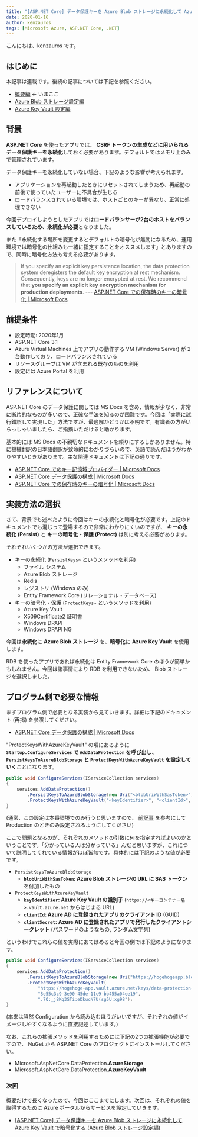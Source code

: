 ```yaml
---
title: "[ASP.NET Core] データ保護キーを Azure Blob ストレージに永続化して Azure Key Vault で暗号化する (概要編)"
date: 2020-01-16
author: kenzauros
tags: [Microsoft Azure, ASP.NET Core, .NET]
---
```


こんにちは、kenzauros です。

## はじめに

本記事は連載です。後続の記事については下記を参照ください。

- [概要編](/persist-keys-with-to-azure-blob-storage-and-protect-with-key-vault-in-aspnet-core-1) ← いまここ
- [Azure Blob ストレージ設定編](/persist-keys-with-to-azure-blob-storage-and-protect-with-key-vault-in-aspnet-core-2)
- [Azure Key Vault 設定編](/persist-keys-with-to-azure-blob-storage-and-protect-with-key-vault-in-aspnet-core-3)

## 背景

**ASP.NET Core** を使ったアプリでは、 **CSRF トークンの生成などに用いられるデータ保護キーを永続化**しておく必要があります。デフォルトではメモリ上のみで管理されています。

データ保護キーを永続化していない場合、下記のような影響が考えられます。

- アプリケーションを再起動したときにリセットされてしまうため、再起動の前後で使っていたユーザーに不具合が生じる
- ロードバランスされている環境では、ホストごとのキーが異なり、正常に処理できない

今回デプロイしようとしたアプリでは**ロードバランサーが2台のホストをバランスしているため、永続化が必要**となりました。

また「永続化する場所を変更するとデフォルトの暗号化が無効になるため、運用環境では暗号化の仕組みも一緒に指定することをオススメします」とありますので、同時に暗号化方法も考える必要があります。

> If you specify an explicit key persistence location, the data protection system deregisters the default key encryption at rest mechanism. Consequently, keys are no longer encrypted at rest. We recommend that **you specify an explicit key encryption mechanism for production deployments**.
> --- [ASP.NET Core での保存時のキーの暗号化 | Microsoft Docs](https://docs.microsoft.com/ja-jp/aspnet/core/security/data-protection/implementation/key-encryption-at-rest?view=aspnetcore-3.1)

## 前提条件

- 設定時期: 2020年1月
- ASP.NET Core 3.1
- Azure Virtual Machines 上でアプリの動作する VM (Windows Server) が 2 台動作しており、ロードバランスされている
- リソースグループは VM が含まれる既存のものを利用
- 設定には Azure Portal を利用

## リファレンスについて

ASP.NET Core のデータ保護に関しては MS Docs を含め、情報が少なく、非常に断片的なものが多いので、正確な手法を知るのが困難です。今回は「実際に試行錯誤して実現した」方法ですが、最適解かどうかは不明です。有識者の方がいらっしゃいましたら、ご指摘いただけると助かります。

基本的には MS Docs の不親切なドキュメントを頼りにするしかありません。特に機械翻訳の日本語翻訳が致命的にわかりづらいので、英語で読んだほうがわかりやすいときがあります。主な関連ドキュメントは下記の通りです。

- [ASP.NET Core でのキー記憶域プロバイダー | Microsoft Docs](https://docs.microsoft.com/ja-jp/aspnet/core/security/data-protection/implementation/key-storage-providers?view=aspnetcore-3.1)
- [ASP.NET Core データ保護の構成 | Microsoft Docs](https://docs.microsoft.com/ja-jp/aspnet/core/security/data-protection/configuration/overview?view=aspnetcore-3.1)
- [ASP.NET Core での保存時のキーの暗号化 | Microsoft Docs](https://docs.microsoft.com/ja-jp/aspnet/core/security/data-protection/implementation/key-encryption-at-rest?view=aspnetcore-3.1)

## 実装方法の選択

さて、背景でも述べたように今回はキーの永続化と暗号化が必要です。上記のドキュメントでも混じって登場するので非常にわかりにくいのですが、 **キーの永続化 (Persist)** と **キーの暗号化・保護 (Protect)** は別に考える必要があります。

それぞれいくつかの方法が選択できます。

- キーの永続化 (`PersistKeys~` というメソッドを利用)
    - ファイル システム
    - Azure Blob ストレージ
    - Redis
    - レジストリ (Windows のみ)
    - Entity Framework Core (リレーショナル・データベース)
- キーの暗号化・保護 (`ProtectKeys~` というメソッドを利用)
    - Azure Key Vault
    - X509Certificate2 証明書
    - Windows DPAPI
    - Windows DPAPI NG

今回は**永続化**に **Azure Blob ストレージ** を、**暗号化**に **Azure Key Vault** を使用します。

RDB を使ったアプリであれば永続化は Entity Framework Core のほうが簡単かもしれません。今回は諸事情により RDB を利用できないため、 Blob ストレージを選択しました。

## プログラム側で必要な情報

まずプログラム側で必要となる実装から見ていきます。詳細は下記のドキュメント (再掲) を参照してください。

- [ASP.NET Core データ保護の構成 | Microsoft Docs](https://docs.microsoft.com/ja-jp/aspnet/core/security/data-protection/configuration/overview?view=aspnetcore-3.1)

"ProtectKeysWithAzureKeyVault" の項にあるように **`Startup.ConfigureServices` で `AddDataProtection` を呼び出し、 `PersistKeysToAzureBlobStorage` と `ProtectKeysWithAzureKeyVault` を設定していく**ことになります。

```cs
public void ConfigureServices(IServiceCollection services)
{
    services.AddDataProtection()
        .PersistKeysToAzureBlobStorage(new Uri("<blobUriWithSasToken>"))
        .ProtectKeysWithAzureKeyVault("<keyIdentifier>", "<clientId>", "<clientSecret>");
}
```

(通常、この設定は本番環境でのみ行うと思いますので、 [前記事](/configure-environmental-services-in-asp-net-core/) を参考にして Production のときのみ設定されるようにしてください)

ここで問題となるのが、それぞれのメソッドの引数に何を指定すればよいのかということです。「分かっている人は分かっている」んだと思いますが、これについて説明してくれている情報がほぼ皆無です。具体的には下記のような値が必要です。

- `PersistKeysToAzureBlobStorage`
    - **`blobUriWithSasToken`: Azure Blob ストレージの URL に SAS トークン**を付加したもの
- `ProtectKeysWithAzureKeyVault`
    - **`keyIdentifier`: Azure Key Vault の識別子** (`https://<キーコンテナー名>.vault.azure.net` からはじまる URL)
    - **`clientId`: Azure AD に登録されたアプリのクライアント ID** (GUID)
    - **`clientSecret`: Azure AD に登録されたアプリで発行したクライアントシークレット** (パスワードのようなもの, ランダム文字列)

というわけでこれらの値を実際にあてはめると今回の例では下記のようになります。

```cs
public void ConfigureServices(IServiceCollection services)
{
    services.AddDataProtection()
        .PersistKeysToAzureBlobStorage(new Uri("https://hogehogeapp.blob.core.windows.net/key-container/keys.xml?sv=2019-02-02&ss=bfqt&srt=sco&sp=rwdlacup&se=2030-01-10T10:12:42Z&st=2020-01-10T02:12:42Z&spr=https&sig=OyUtkYrDtPiowU%2FSAbbDaU%2FEG7%2FoRaAqSpot1CMhIG4%3D"))
        .ProtectKeysWithAzureKeyVault(
            "https://hogehoge-app.vault.azure.net/keys/data-protection-key/3071deaab75a4fb09da56f33d6c8dee9",
            "8e55c3c9-3e90-45de-11c9-bb455a04ee19",
            ".7Q:_jBKq3STi:eDkucN7U(sg5U:xg98");
}
```

(本来は当然 Configuration から読み込むほうがいいですが、それぞれの値がイメージしやすくなるように直接記述しています。)

なお、これらの拡張メソッドを利用するためには下記の2つの拡張機能が必要ですので、 NuGet から ASP.NET Core のプロジェクトにインストールしてください。

- Microsoft.AspNetCore.DataProtection.**AzureStorage**
- Microsoft.AspNetCore.DataProtection.**AzureKeyVault**

### 次回

概要だけで長くなったので、今回はここまでにします。次回は、それぞれの値を取得するために Azure ポータルからサービスを設定していきます。

- [\[ASP.NET Core\] データ保護キーを Azure Blob ストレージに永続化して Azure Key Vault で暗号化する (Azure Blob ストレージ設定編)](/persist-keys-with-to-azure-blob-storage-and-protect-with-key-vault-in-aspnet-core-2)
